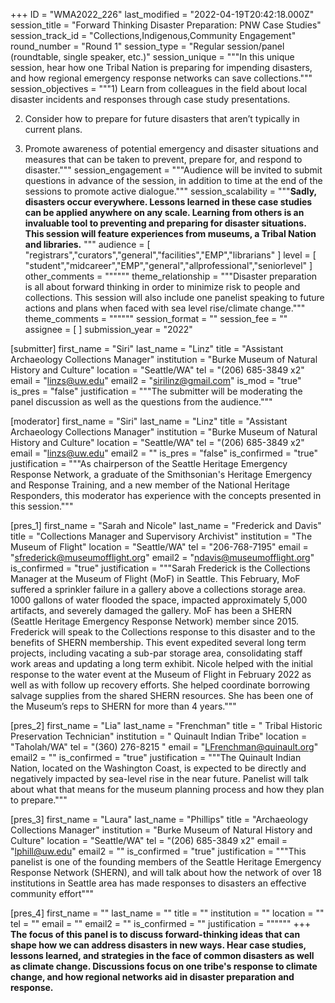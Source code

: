 +++
ID = "WMA2022_226"
last_modified = "2022-04-19T20:42:18.000Z"
session_title = "Forward Thinking Disaster Preparation: PNW Case Studies"
session_track_id = "Collections,Indigenous,Community Engagement"
round_number = "Round 1"
session_type = "Regular session/panel (roundtable, single speaker, etc.)"
session_unique = """In this unique session, hear how one Tribal Nation is preparing for impending disasters, and how regional emergency response networks can save collections."""
session_objectives = """1) Learn from colleagues in the field about local disaster incidents and responses through case study presentations.

2) Consider how to prepare for future disasters that aren’t typically in current plans.

3) Promote awareness of potential emergency and disaster situations and measures that can be taken to prevent, prepare for, and respond to disaster."""
session_engagement = """Audience will be invited to submit questions in advance of the session, in addition to time at the end of the sessions to promote active dialogue."""
session_scalability = """**Sadly, disasters occur everywhere. Lessons learned in these case studies can be applied anywhere on any scale. Learning from others is an invaluable tool to preventing and preparing for disaster situations. This session will feature experiences from museums, a Tribal Nation and libraries.**
"""
audience = [ "registrars","curators","general","facilities","EMP","librarians" ]
level = [ "student","midcareer","EMP","general","allprofessional","seniorlevel" ]
other_comments = """"""
theme_relationship = """Disaster preparation is all about forward thinking in order to minimize risk to people and collections. This session will also include one panelist speaking to future actions and plans when faced with sea level rise/climate change."""
theme_comments = """"""
session_format = ""
session_fee = ""
assignee = [  ]
submission_year = "2022"

[submitter]
first_name = "Siri"
last_name = "Linz"
title = "Assistant Archaeology Collections Manager"
institution = "Burke Museum of Natural History and Culture"
location = "Seattle/WA"
tel = "(206) 685-3849 x2"
email = "linzs@uw.edu"
email2 = "sirilinz@gmail.com"
is_mod = "true"
is_pres = "false"
justification = """The submitter will be moderating the panel discussion as well as the questions from the audience."""

[moderator]
first_name = "Siri"
last_name = "Linz"
title = "Assistant Archaeology Collections Manager"
institution = "Burke Museum of Natural History and Culture"
location = "Seattle/WA"
tel = "(206) 685-3849 x2"
email = "linzs@uw.edu"
email2 = ""
is_pres = "false"
is_confirmed = "true"
justification = """As chairperson of the Seattle Heritage Emergency Response Network, a graduate of the Smithsonian's Heritage Emergency and Response Training, and a new member of the National Heritage Responders, this moderator has experience with the concepts presented in this session."""

[pres_1]
first_name = "Sarah and Nicole"
last_name = "Frederick and Davis"
title = "Collections Manager and Supervisory Archivist"
institution = "The Museum of Flight"
location = "Seattle/WA"
tel = "206-768-7195"
email = "sfrederick@museumofflight.org"
email2 = "ndavis@museumofflight.org"
is_confirmed = "true"
justification = """Sarah Frederick is the Collections Manager at the Museum of Flight (MoF) in Seattle. This February, MoF suffered a sprinkler failure in a gallery above a collections storage area. 1000 gallons of water flooded the space, impacted approximately 5,000 artifacts, and severely damaged the gallery. MoF has been a SHERN (Seattle Heritage Emergency Response Network) member since 2015. Frederick will speak to the Collections response to this disaster and to the benefits of SHERN membership. This event expedited several long term projects, including vacating a sub-par storage area, consolidating staff work areas and updating a long term exhibit. 
Nicole helped with the initial response to the water event at the Museum of Flight in February 2022 as well as with follow up recovery efforts. She helped coordinate borrowing salvage supplies from the shared SHERN resources. She has been one of the Museum’s reps to SHERN for more than 4 years."""

[pres_2]
first_name = "Lia"
last_name = "Frenchman"
title = " Tribal Historic Preservation Technician"
institution = " Quinault Indian Tribe"
location = "Taholah/WA"
tel = "(360) 276-8215 "
email = "LFrenchman@quinault.org"
email2 = ""
is_confirmed = "true"
justification = """The Quinault Indian Nation, located on the Washington Coast, is expected to be directly and negatively impacted by sea-level rise in the near future. Panelist will talk about what that means for the museum planning process and how they plan to prepare."""

[pres_3]
first_name = "Laura"
last_name = "Phillips"
title = "Archaeology Collections Manager"
institution = "Burke Museum of Natural History and Culture"
location = "Seattle/WA"
tel = "(206) 685-3849 x2"
email = "lphill@uw.edu"
email2 = ""
is_confirmed = "true"
justification = """This panelist is one of the founding members of the Seattle Heritage Emergency Response Network (SHERN), and will talk about how the network of over 18 institutions in Seattle area has made responses to disasters an effective community effort"""

[pres_4]
first_name = ""
last_name = ""
title = ""
institution = ""
location = ""
tel = ""
email = ""
email2 = ""
is_confirmed = ""
justification = """"""
+++
**The focus of this panel is to discuss forward-thinking ideas that can shape how we can address disasters in new ways. Hear case studies, lessons learned, and strategies in the face of common disasters as well as climate change. Discussions focus on one tribe's response to climate change, and how regional networks aid in disaster preparation and response.**
